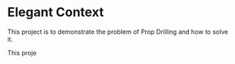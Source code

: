 # Elegant Context
This project is to demonstrate the problem of Prop Drilling and how to solve it.

This proje